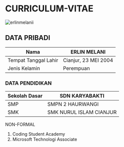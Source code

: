 # CURRICULUM-VITAE

![erlinmelanii](https://instagram.fbdo9-1.fna.fbcdn.net/v/t51.2885-19/s150x150/120218337_128667065636784_2705262256499114806_n.jpg?_nc_ht=instagram.fbdo9-1.fna.fbcdn.net&_nc_cat=100&_nc_ohc=hw-20XFUX9wAX_h1Im1&oh=192908da6360fadbe06c7dcfad2e5799&oe=5FBC763C)


## DATA PRIBADI

| Nama                 | ERLIN MELANI  |
| -------------------  | ------------- |
| Tempat Tanggal Lahir | Cianjur, 23 MEI 2004 |
| Jenis Kelamin        | Perempuan |



### DATA PENDIDIKAN 

| Sekolah Dasar | SDN KARYABAKTI   |
| ------------- | ---------------  |
| SMP           | SMPN 2 HAURWANGI |
| SMK           | SMK NURUL ISLAM CIANJUR |




NON-FORMAL 

1. Coding Student Academy
2. Microsoft Technologi Associate

